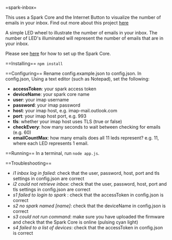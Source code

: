 =spark-inbox=

This uses a Spark Core and the Internet Button to visualize the number of emails in your inbox. Find out more about this project [here](http://www.instructables.com/id/Spark-Inbox-Monitor/)

A simple LED wheel to illustrate the number of emails in your inbox. The number of LED's illuminated will represent the number of emails that are in your inbox.

Please see [here](http://www.instructables.com/id/Spark-Inbox-Monitor/) for how to set up the Spark Core.

==Installing==
`npm install`

==Configuring==
Rename config.example.json to config.json. In config.json, Using a text editor (such as Notepad), set the following:

* __accessToken__: your spark access token
* __deviceName__: your spark core name
* __user__: your imap username
* __password__: your imap password
* __host__: your imap host, e.g. imap-mail.outlook.com
* __port__: your imap host port, e.g. 993
* __tls__: whether your imap host uses TLS (true or false)
* __checkEvery__: how many seconds to wait between checking for emails (e.g. 60)
* __emailCountMax__: how many emails does all 11 leds represent? e.g. 11, where each LED represents 1 email.

==Running==
In a terminal, run `node app.js`.

==Troubleshooting==
* _i1 inbox log in failed_: check that the user, password, host, port and tls settings in config.json are correct
* _i2 could not retrieve inbox_: check that the user, password, host, port and tls settings in config.json are correct
* _s1 failed to login to spark_ : check that the accessToken in config.json is correct
* _s2 no spark named [name]_: check that the deviceName in config.json is correct
* _s3 could not run command_: make sure you have uploaded the firmware and check that the Spark Core is online (pulsing cyan light)
* _s4 failed to a list of devices_: check that the accessToken in config.json is correct